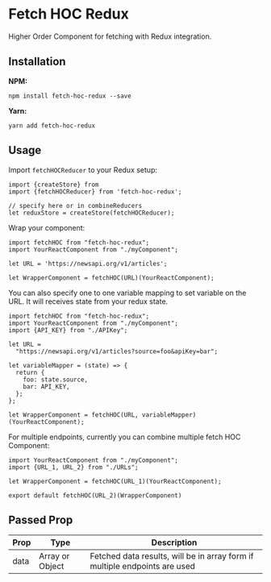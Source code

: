 # Fetch HOC Redux
Higher Order Component for fetching with Redux integration.

## Installation
**NPM:**
```
npm install fetch-hoc-redux --save
```
**Yarn:**
```
yarn add fetch-hoc-redux
```
## Usage

Import `fetchHOCReducer` to your Redux setup:
```es6
import {createStore} from 
import {fetchHOCReducer} from 'fetch-hoc-redux';

// specify here or in combineReducers
let reduxStore = createStore(fetchHOCReducer);
```

Wrap your component:
```es6
import fetchHOC from "fetch-hoc-redux";
import YourReactComponent from "./myComponent";

let URL = 'https://newsapi.org/v1/articles';

let WrapperComponent = fetchHOC(URL)(YourReactComponent);

```

You can also specify one to one variable mapping to set variable on the URL. It will receives state from your redux state.

```es6
import fetchHOC from "fetch-hoc-redux";
import YourReactComponent from "./myComponent";
import {API_KEY} from "./APIKey";

let URL =
  "https://newsapi.org/v1/articles?source=foo&apiKey=bar";

let variableMapper = (state) => {
  return {
    foo: state.source,
    bar: API_KEY,
  };
};

let WrapperComponent = fetchHOC(URL, variableMapper)(YourReactComponent);
```


For multiple endpoints, currently you can combine multiple fetch HOC Component:
```es6
import YourReactComponent from "./myComponent";
import {URL_1, URL_2} from "./URLs";

let WrapperComponent = fetchHOC(URL_1)(YourReactComponent);

export default fetchHOC(URL_2)(WrapperComponent)
```

## Passed Prop
| Prop    | Type            | Description                                                                |
| ------- | --------------- | -------------------------------------------------------------------------- |
| data    | Array or Object | Fetched data results, will be in array form if multiple endpoints are used |
